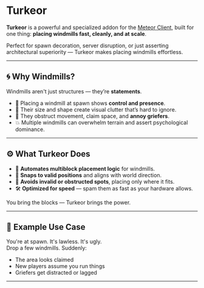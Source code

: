 # Turkeor

**Turkeor** is a powerful and specialized addon for the [Meteor Client](https://meteorclient.com/), built for one thing: **placing windmills fast, cleanly, and at scale**.

Perfect for spawn decoration, server disruption, or just asserting architectural superiority — Turkeor makes placing windmills effortless.

---

## 🌀 Why Windmills?

Windmills aren't just structures — they’re **statements**.

- 📍 Placing a windmill at spawn shows **control and presence**.
- 🧱 Their size and shape create visual clutter that’s hard to ignore.
- 🚫 They obstruct movement, claim space, and **annoy griefers**.
- 💥 Multiple windmills can overwhelm terrain and assert psychological dominance.

---

## ⚙️ What Turkeor Does

- 🔁 **Automates multiblock placement logic** for windmills.
- 🎯 **Snaps to valid positions** and aligns with world direction.
- 🧠 **Avoids invalid or obstructed spots**, placing only where it fits.
- 🛠️ **Optimized for speed** — spam them as fast as your hardware allows.

You bring the blocks — Turkeor brings the power.

---

## 🧪 Example Use Case

You're at spawn. It's lawless. It's ugly.  
Drop a few windmills. Suddenly:  
- The area looks claimed  
- New players assume you run things  
- Griefers get distracted or lagged

---
